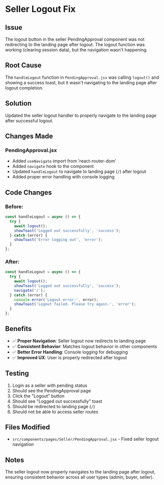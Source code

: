 # Seller Logout Fix

## Issue
The logout button in the seller PendingApproval component was not redirecting to the landing page after logout. The logout function was working (clearing session data), but the navigation wasn't happening.

## Root Cause
The `handleLogout` function in `PendingApproval.jsx` was calling `logout()` and showing a success toast, but it wasn't navigating to the landing page after logout completion.

## Solution
Updated the seller logout handler to properly navigate to the landing page after successful logout.

## Changes Made

### **PendingApproval.jsx**
- Added `useNavigate` import from 'react-router-dom'
- Added `navigate` hook to the component
- Updated `handleLogout` to navigate to landing page (`/`) after logout
- Added proper error handling with console logging

## Code Changes

### Before:
```jsx
const handleLogout = async () => {
  try {
    await logout();
    showToast('Logged out successfully', 'success');
  } catch (error) {
    showToast('Error logging out', 'error');
  }
};
```

### After:
```jsx
const handleLogout = async () => {
  try {
    await logout();
    showToast('Logged out successfully', 'success');
    navigate('/');
  } catch (error) {
    console.error('Logout error:', error);
    showToast('Logout failed. Please try again.', 'error');
  }
};
```

## Benefits
- ✅ **Proper Navigation**: Seller logout now redirects to landing page
- ✅ **Consistent Behavior**: Matches logout behavior in other components
- ✅ **Better Error Handling**: Console logging for debugging
- ✅ **Improved UX**: User is properly redirected after logout

## Testing
1. Login as a seller with pending status
2. Should see the PendingApproval page
3. Click the "Logout" button
4. Should see "Logged out successfully" toast
5. Should be redirected to landing page (`/`)
6. Should not be able to access seller routes

## Files Modified
- `src/components/pages/Seller/PendingApproval.jsx` - Fixed seller logout navigation

## Notes
The seller logout now properly navigates to the landing page after logout, ensuring consistent behavior across all user types (admin, buyer, seller).


